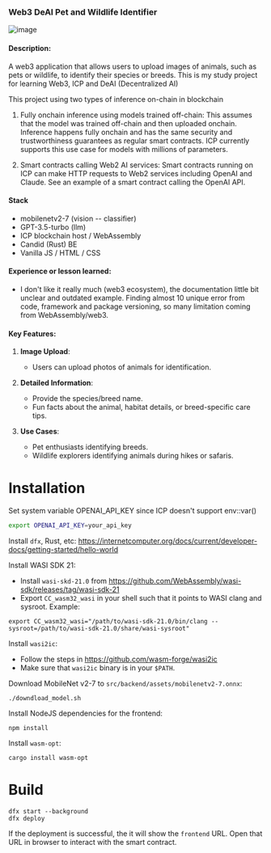 ### **Web3 DeAI Pet and Wildlife Identifier**

![image](https://github.com/user-attachments/assets/776dbebb-4ee0-4761-91cb-c83627bca778)

#### **Description**:  
A web3 application that allows users to upload images of animals, such as pets or wildlife, to identify their species or breeds. This is my study project for learning Web3, ICP and DeAI (Decentralized AI)

This project using two types of inference on-chain in blockchain 

1. Fully onchain inference using models trained off-chain: This assumes that the model was trained off-chain and then uploaded onchain. Inference happens fully onchain and has the same security and trustworthiness guarantees as regular smart contracts. ICP currently supports this use case for models with millions of parameters.

2. Smart contracts calling Web2 AI services: Smart contracts running on ICP can make HTTP requests to Web2 services including OpenAI and Claude. See an example of a smart contract calling the OpenAI API.

#### Stack
- mobilenetv2-7 (vision -- classifier)
- GPT-3.5-turbo (llm)
- ICP blockchain host / WebAssembly
- Candid (Rust) BE
- Vanilla JS / HTML / CSS

#### Experience or lesson learned:
- I don't like it really much (web3 ecosystem), the documentation little bit unclear and outdated example. Finding almost 10 unique error from code, framework and package versioning, so many limitation coming from WebAssembly/web3.

#### **Key Features**:  
1. **Image Upload**:
   - Users can upload photos of animals for identification.
   
2. **Detailed Information**:
   - Provide the species/breed name.
   - Fun facts about the animal, habitat details, or breed-specific care tips.  

3. **Use Cases**:
   - Pet enthusiasts identifying breeds.
   - Wildlife explorers identifying animals during hikes or safaris.  

# Installation

Set system variable OPENAI_API_KEY since ICP doesn't support env::var()

```bash
export OPENAI_API_KEY=your_api_key
```

Install `dfx`, Rust, etc: https://internetcomputer.org/docs/current/developer-docs/getting-started/hello-world

Install WASI SDK 21:

- Install `wasi-skd-21.0` from https://github.com/WebAssembly/wasi-sdk/releases/tag/wasi-sdk-21
- Export `CC_wasm32_wasi` in your shell such that it points to WASI clang and sysroot. Example:

```
export CC_wasm32_wasi="/path/to/wasi-sdk-21.0/bin/clang --sysroot=/path/to/wasi-sdk-21.0/share/wasi-sysroot"
``` 

Install `wasi2ic`:
- Follow the steps in https://github.com/wasm-forge/wasi2ic
- Make sure that `wasi2ic` binary is in your `$PATH`.

Download MobileNet v2-7 to `src/backend/assets/mobilenetv2-7.onnx`:

```
./downdload_model.sh
```

Install NodeJS dependencies for the frontend:

```
npm install
```

Install `wasm-opt`:

```
cargo install wasm-opt
```

# Build

```
dfx start --background
dfx deploy
```

If the deployment is successful, the it will show the `frontend` URL.
Open that URL in browser to interact with the smart contract.
